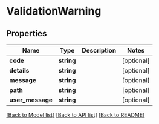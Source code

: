 # ValidationWarning

## Properties
Name | Type | Description | Notes
------------ | ------------- | ------------- | -------------
**code** | **string** |  | [optional] 
**details** | **string** |  | [optional] 
**message** | **string** |  | [optional] 
**path** | **string** |  | [optional] 
**user_message** | **string** |  | [optional] 

[[Back to Model list]](../../README.md#documentation-for-models) [[Back to API list]](../../README.md#documentation-for-api-endpoints) [[Back to README]](../../README.md)

